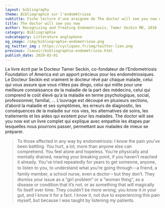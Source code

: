 ```yaml
---
layout: bibliography
theme: Bibliographie sur l'endométriose
subtitle: Fiche lecture d'une araignée de The doctor will see you now de Tamer Seckin
title: The doctor will see you now
author: Recognizing and Treating Endometriosis, Tamer Seckin MD, 2016
category: Bibliographie
subcategory: Littérature anglophone
og_image: /img/bibliographie-endometriose.png
og_twitter_img : https://cycliques.fr/img/twitter-lien.png
previous: /savoir/bibliographie-endometriose.html
publish_date: 2020-03-01
---
```

Le livre écrit par le Docteur Tamer Seckin, co-fondateur de l’Endometriosis Foundation of America est un apport précieux pour les endométriosiques. Le Docteur Seckin est vraiment le docteur rêvé par chaque malade, celui qui vous assure que vous n’êtes pas dingo, celui qui milite pour une meilleure connaissance de la maladie de la part des médecins, celui qui comprend le coût élevé qu’a la maladie en terme psychologique, social, professionnel, familial, …
L’ouvrage est découpé en plusieurs sections, d’abord la maladie et ses symptômes, les erreurs de diagnostic, les conséquences de la maladie sur nos vies, les alternatives de soins, les traitements et les aides qui existent pour les malades. The doctor will see you now est un livre complet qui explique avec empathie les étapes par lesquelles nous pourrons passer, permettant aux malades de mieux se préparer.

>To those affected in any way by endometriosis: I know the pain you’ve been battling. You hurt, a lot, more than anyone else can comprehend. You feel alone and hopeless. You’re physically and mentally drained, nearing your breaking point, if you haven’t reached it already. You’ve tried repeatedly for years to get someone, anyone, to listen to you, to understand what you’re going through－a friend, a family member, a school nurse, even a doctor－but they don’t. They dismiss your issue as a “girl problem“ or a “woman thing“, as a disease or condition that it’s not, or as something that will magically fix itself over time. They couldn’t be more wrong; you know it in your gut, and I know it for a fact. I know it, not due to experiencing this pain myself, but because I was taught by listening my patients.